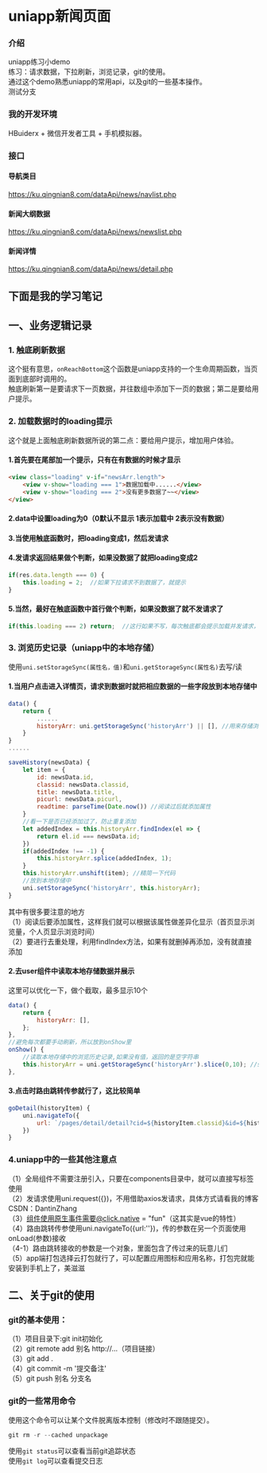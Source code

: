 # uniapp新闻页面

### 介绍
uniapp练习小demo  
练习：请求数据，下拉刷新，浏览记录，git的使用。  
通过这个demo熟悉uniapp的常用api，以及git的一些基本操作。  
测试分支

### 我的开发环境
HBuiderx + 微信开发者工具 + 手机模拟器。

### 接口
#### 导航类目
https://ku.qingnian8.com/dataApi/news/navlist.php
#### 新闻大纲数据
https://ku.qingnian8.com/dataApi/news/newslist.php
#### 新闻详情
https://ku.qingnian8.com/dataApi/news/detail.php

## 下面是我的学习笔记

## 一、业务逻辑记录
### 1. 触底刷新数据
这个挺有意思，`onReachBottom`这个函数是uniapp支持的一个生命周期函数，当页面到底部时调用的。  
触底刷新第一是要请求下一页数据，并往数组中添加下一页的数据；第二是要给用户提示。
### 2. 加载数据时的loading提示
这个就是上面触底刷新数据所说的第二点：要给用户提示，增加用户体验。  
#### 1.首先要在尾部加一个提示，只有在有数据的时候才显示  
```html
<view class="loading" v-if="newsArr.length">
	<view v-show="loading === 1">数据加载中......</view>
	<view v-show="loading === 2">没有更多数据了~~</view>
</view>
```
#### 2.data中设置loading为0（0默认不显示 1表示加载中 2表示没有数据）  
#### 3.当使用触底函数时，把loading变成1，然后发请求  
#### 4.发请求返回结果做个判断，如果没数据了就把loading变成2  
```javascript
if(res.data.length === 0) {
	this.loading = 2;  //如果下拉请求不到数据了，就提示
}
```
#### 5.当然，最好在触底函数中首行做个判断，如果没数据了就不发请求了  
```javascript
if(this.loading === 2) return;  //这行如果不写，每次触底都会提示加载并发请求，不太好
```
### 3. 浏览历史记录（uniapp中的本地存储）
使用`uni.setStorageSync(属性名，值)`和`uni.getStorageSync(属性名)`去写/读
#### 1.当用户点击进入详情页，请求到数据时就把相应数据的一些字段放到本地存储中
```javascript
data() {
	return {
		......
		historyArr: uni.getStorageSync('historyArr') || [], //用来存储浏览数据
	}
}
......

saveHistory(newsData) {
	let item = {
		id: newsData.id,
		classid: newsData.classid,
		title: newsData.title,
		picurl: newsData.picurl,
		readtime: parseTime(Date.now()) //阅读过后就添加属性
	}
	//看一下是否已经添加过了，防止重复添加
	let addedIndex = this.historyArr.findIndex(el => {
		return el.id === newsData.id;
	})
	if(addedIndex !== -1) {
		this.historyArr.splice(addedIndex, 1);
	} 
	this.historyArr.unshift(item); //精简一下代码
	//放到本地存储中
	uni.setStorageSync('historyArr', this.historyArr);
}
```
其中有很多要注意的地方    
（1）阅读后要添加属性，这样我们就可以根据该属性做差异化显示（首页显示浏览量，个人页显示浏览时间）  
（2）要进行去重处理，利用findIndex方法，如果有就删掉再添加，没有就直接添加  
#### 2.去user组件中读取本地存储数据并展示
这里可以优化一下，做个截取，最多显示10个
```javascript
data() {
	return {
		historyArr: [],
	};
},
//避免每次都要手动刷新，所以放到onShow里
onShow() {
	//读取本地存储中的浏览历史记录,如果没有值，返回的是空字符串
	this.historyArr = uni.getStorageSync('historyArr').slice(0,10); //slice截取，最多显示10个
},
```
#### 3.点击时路由跳转传参就行了，这比较简单
```javascript
goDetail(historyItem) {
	uni.navigateTo({
		url: `/pages/detail/detail?cid=${historyItem.classid}&id=${historyItem.id}`
	})
}
```
### 4.uniapp中的一些其他注意点
（1）全局组件不需要注册引入，只要在components目录中，就可以直接写标签使用  
（2）发请求使用uni.request({})，不用借助axios发请求，具体方式请看我的博客CSDN：DantinZhang  
（3）组件使用原生事件需要@click.native = "fun"（这其实是vue的特性）  
（4）路由跳转传参使用uni.navigateTo({url:''})，传的参数在另一个页面使用onLoad(参数)接收  
（4-1）路由跳转接收的参数是一个对象，里面包含了传过来的玩意儿们   
（5）app端打包选择云打包就行了，可以配置应用图标和应用名称，打包完就能安装到手机上了，美滋滋

## 二、关于git的使用
### git的基本使用：
（1）项目目录下:git init初始化  
（2）git remote add 别名 http://...（项目链接）  
（3）git add .    
（4）git commit -m '提交备注'  
（5）git push 别名 分支名 
### git的一些常用命令
使用这个命令可以让某个文件脱离版本控制（修改时不跟随提交）。
```javascript
git rm -r --cached unpackage
```
使用`git status`可以查看当前git追踪状态   
使用`git log`可以查看提交日志
